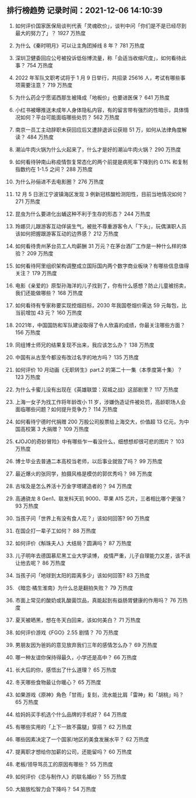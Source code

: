 
## 排行榜趋势 记录时间：2021-12-06 14:10:39
  
  1. 如何评价国家医保局谈判代表「灵魂砍价」，谈判中问「你们是不是已经尽到最大的努力了」？ 1927 万热度
    
  2. 为什么《秦时明月》可以让主角团掉线 8 年？ 781 万热度
    
  3. 深圳卫健委回应公号被投诉低俗博流量，称「会适当收缩尺度」，如何看待此事？ 754 万热度
    
  4. 2022 年军队文职考试将于 1 月 9 日举行，共招录 25616 人，考试有哪些事项需要注意？ 719 万热度
    
  5. 为什么药企宁愿诺西那生被降成「地板价」也要进医保？ 641 万热度
    
  6. 小红书被曝推送未成年人身体隐私内容，有的留言带有强烈的性暗示，具体情况如何？平台可能面临哪些处罚？ 562 万热度
    
  7. 南京一员工主动辞职未获回应后又遭辞退诉讼获赔 51 万，如何从法律角度解读？ 484 万热度
    
  8. 潮汕牛肉火锅为什么火起来了，什么才是好的潮汕牛肉火锅？ 290 万热度
    
  9. 如何看待钟南山称疫情恢复常态化的两个前提是病死率下降到约 0.1% 和复制指数约在 1-1.5 之间？ 288 万热度
    
  10. 为什么孙俪进不去电影圈？ 276 万热度
    
  11. 12 月 5 日浙江宁波镇海区发现 3 例新冠核酸检测阳性，目前当地情况如何？ 271 万热度
    
  12. 昆虫为什么要进化出蛹这种不利于生存的形态？ 244 万热度
    
  13. 玲娜贝儿跟游客互动佯装生气，被批不尊重游客令人「下头」，玩偶演职人员该如何把握跟游客互动的边界感？ 212 万热度
    
  14. 如何看待贵州茅台员工人均薪酬 31 万元？在茅台酒厂工作是一种什么样的体验？ 209 万热度
    
  15. 如何看待阿里组织架构调整成立国际国内两个数字商业板块？有哪些信息值得关注？ 179 万热度
    
  16. 电影《亲爱的》原型孙海洋的儿子找到了，你有什么感想？防止儿童被拐卖，我们还能做哪些？ 168 万热度
    
  17. 如何看待有专家称要实现控烟目标，2030 年我国卷烟价需达 59 元每包，比当前增加 43 元？ 160 万热度
    
  18. 2021年，中国国防和军队建设取得了令人欣喜的成绩，你最关注哪些方面？ 156 万热度
    
  19. 同组博士师兄的结果复现不出来，我应该怎么办？ 138 万热度
    
  20. 中国有从古至今都没有改过名字的地方吗？ 135 万热度
    
  21. 如何评价 10 月动画《无职转生》part.2 的第二十一集（本季度第十集）？ 123 万热度
    
  22. 为什么卡蜜儿没有出现在《英雄联盟：双城之战》这部剧里？ 117 万热度
    
  23. 上海一女子为找工作将年龄改小 11 岁，涉嫌伪造证件被处罚，高龄职场人会面临哪些问题？如何提升竞争力？ 114 万热度
    
  24. 如何看待宁德时代捐赠 200 万股公司股票给上海交大，价值超 13 亿元，为中国高校第 3 大捐赠？ 109 万热度
    
  25. 《JOJO的奇妙冒险》中有哪些乍一看没什么，细想想却很可悲的图片？ 103 万热度
    
  26. 博士毕业去普通二本高校当老师，以后事业就毁了吗？ 99 万热度
    
  27. 最近爆火的张同学，拍摄风格是模仿的郭优秀吗？ 98 万热度
    
  28. 古埃及是怎么养活十万金字塔建造者的？ 94 万热度
    
  29. 高通骁龙 8 Gen1、联发科天玑 9000、苹果 A15 芯片，三者相比哪个更强？ 93 万热度
    
  30. 当孩子问「世界上有没有食人花？」该如何回答? 90 万热度
    
  31. 在国企打一辈子工如何？ 88 万热度
    
  32. 如何评价《斛珠夫人》大结局？圆满吗？ 87 万热度
    
  33. 儿子明年去德国慕尼黑工业大学读博， 疫情严重，儿子自理能力又差，该不该让他去呢？ 86 万热度
    
  34. 当孩子问「地球到太阳的距离多少」该如何回答? 83 万热度
    
  35. 《暗恋·橘生淮南》为什么总是翻拍失败？ 79 万热度
    
  36. 市面上常见的酸奶或乳酸菌饮品，真能起到有益肠胃健康的作用吗？ 76 万热度
    
  37. 夏天被晒黑，想在冬天白回来，该如何美白？ 71 万热度
    
  38. 如何评价游戏《FGO》2.55 剧情？ 70 万热度
    
  39. 男朋友因为爸妈的意见放弃我们三年的感情怎么办？ 69 万热度
    
  40. 哪一种友谊你保持得最久，小学还是高中？ 66 万热度
    
  41. 长大后的你，感悟出了什么道理？ 65 万热度
    
  42. 冬天哪些食物最让你暖心？ 65 万热度
    
  43. 如果游戏《原神》角色「甘雨」复刻，流水能比肩「雷神」和「胡桃」吗？ 65 万热度
    
  44. 给妈妈买手机选个什么品牌的手机好？ 64 万热度
    
  45. 有哪些实用的「上下一致不露腿」穿搭？ 62 万热度
    
  46. 哪些因素决定了一个国家/地区的美食发展水平？ 62 万热度
    
  47. 提离职才想给你加薪的公司，还能留吗？ 60 万热度
    
  48. 老板/领导骂员工的原因有哪些？ 55 万热度
    
  49. 如何评价《恋与制作人》的联名婚纱？ 55 万热度
    
  50. 大脑放松智力会下降吗？ 54 万热度
    
